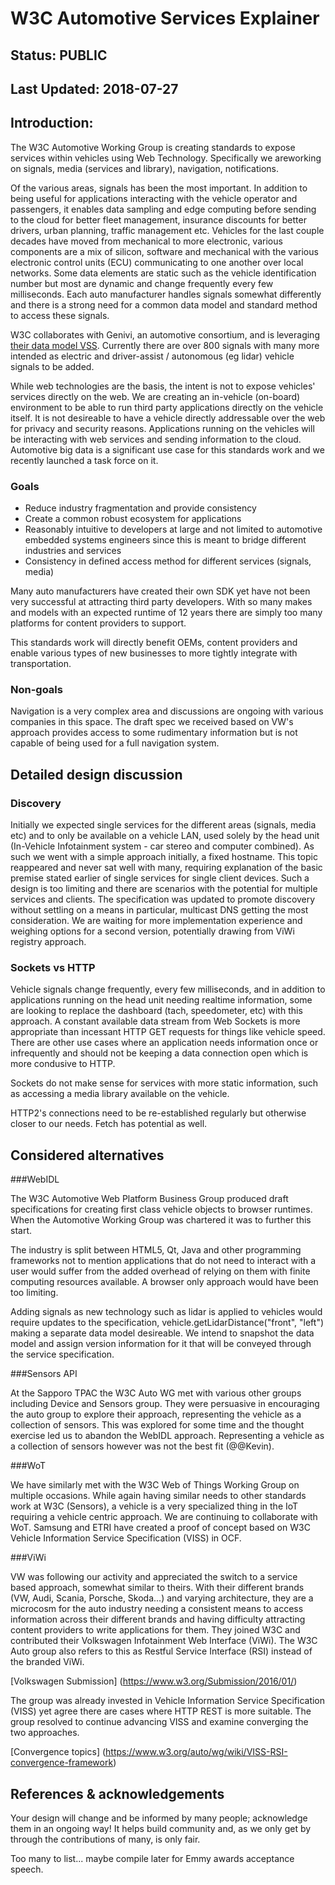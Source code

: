 # W3C Automotive Services Explainer
## Status: PUBLIC
## Last Updated: 2018-07-27

## Introduction:

The W3C Automotive Working Group is creating standards to expose services within vehicles using Web Technology. Specifically we areworking on signals, media (services and library), navigation, notifications. 

Of the various areas, signals has been the most important. In addition to being useful for applications interacting with the vehicle operator and passengers, it enables data sampling and edge computing before sending to the cloud for better fleet management, insurance discounts for better drivers, urban planning, traffic management etc. Vehicles for the last couple decades have moved from mechanical to more electronic, various components are a mix of silicon, software and mechanical with the various electronic control units (ECU) communicating to one another over local networks. Some data elements are static such as the vehicle identification number but most are dynamic and change frequently every few milliseconds. Each auto manufacturer handles signals somewhat differently and there is a strong need for a common data model and standard method to access these signals.

W3C collaborates with Genivi, an automotive consortium, and is leveraging [their data model VSS](https://github.com/GENIVI/vehicle_signal_specification/). Currently there are over 800 signals with many more intended as electric and driver-assist / autonomous (eg lidar) vehicle signals to be added.

While web technologies are the basis, the intent is not to expose vehicles' services directly on the web. We are creating an in-vehicle (on-board) environment to be able to run third party applications directly on the vehicle itself. It is not desireable to have a vehicle directly addressable over the web for privacy and security reasons. Applications running on the vehicles will be interacting with web services and sending information to the cloud. Automotive big data is a significant use case for this standards work and we recently launched a task force on it.

### Goals

* Reduce industry fragmentation and provide consistency
* Create a common robust ecosystem for applications
* Reasonably intuitive to developers at large and not limited to automotive embedded systems engineers since this is meant to bridge different industries and services
* Consistency in defined access method for different services (signals, media)

Many auto manufacturers have created their own SDK yet have not been very successful at attracting third party developers. With so many makes and models with an expected runtime of 12 years there are simply too many platforms for content providers to support.

This standards work will directly benefit OEMs, content providers and enable various types of new businesses to more tightly integrate with transportation. 

### Non-goals

Navigation is a very complex area and discussions are ongoing with various companies in this space. The draft spec we received based on VW's approach provides access to some rudimentary information but is not capable of being used for a full navigation system.

## Detailed design discussion

### Discovery

Initially we expected single services for the different areas (signals, media etc) and to only be available on a vehicle LAN, used solely by the head unit (In-Vehicle Infotainment system - car stereo and computer combined). As such we went with a simple approach initially, a fixed hostname. This topic reappeared and never sat well with many, requiring explanation of the basic premise stated earlier of single services for single client devices. Such a design is too limiting and there are scenarios with the potential for multiple services and clients. The specification was updated to promote discovery without settling on a means in particular, multicast DNS getting the most consideration. We are waiting for more implementation experience and weighing options for a second version, potentially drawing from ViWi registry approach.

### Sockets vs HTTP

Vehicle signals change frequently, every few milliseconds, and in addition to applications running on the head unit needing realtime information, some are looking to replace the dashboard (tach, speedometer, etc) with this approach. A constant available data stream from Web Sockets is more appropriate than incessant HTTP GET requests for things like vehicle speed. There are other use cases where an application needs information once or infrequently and should not be keeping a data connection open which is more condusive to HTTP.

Sockets do not make sense for services with more static information, such as accessing a media library available on the vehicle.

HTTP2's connections need to be re-established regularly but otherwise closer to our needs. Fetch has potential as well.

## Considered alternatives

###WebIDL

The W3C Automotive Web Platform Business Group produced draft specifications for creating first class vehicle objects to browser runtimes. When the Automotive Working Group was chartered it was to further this start. 

The industry is split between HTML5, Qt, Java and other programming frameworks not to mention applications that do not need to interact with a user would suffer from the added overhead of relying on them with finite computing resources available. A browser only approach would have been too limiting.

Adding signals as new technology such as lidar is applied to vehicles would require updates to the specification, vehicle.getLidarDistance("front", "left") making a separate data model desireable. We intend to snapshot the data model and assign version information for it that will be conveyed through the service specification.

###Sensors API

At the Sapporo TPAC the W3C Auto WG met with various other groups including Device and Sensors group. They were persuasive in encouraging the auto group to explore their approach, representing the vehicle as a collection of sensors. This was explored for some time and the thought exercise led us to abandon the WebIDL approach. Representing a vehicle as a collection of sensors however was not the best fit (@@Kevin).

###WoT

We have similarly met with the W3C Web of Things Working Group on multiple occasions. While again having similar needs to other standards work at W3C (Sensors), a vehicle is a very specialized thing in the IoT requiring a vehicle centric approach. We are continuing to collaborate with WoT. Samsung and ETRI have created a proof of concept based on W3C Vehicle Information Service Specification (VISS) in OCF.

###ViWi

VW was following our activity and appreciated the switch to a service based approach, somewhat similar to theirs. With their different brands (VW, Audi, Scania, Porsche, Skoda...) and varying architecture, they are a microcosm for the auto industry needing a consistent means to access information across their different brands and having difficulty attracting content providers to write applications for them. They joined W3C and contributed their Volkswagen Infotainment Web Interface (ViWi).  The W3C Auto group also refers to this as Restful Service Interface (RSI) instead of the branded ViWi.

[Volkswagen Submission] (https://www.w3.org/Submission/2016/01/)

The group was already invested in Vehicle Information Service Specification (VISS) yet agree there are cases where HTTP REST is more suitable. The group resolved to continue advancing VISS and examine converging the two approaches. 

[Convergence topics] (https://www.w3.org/auto/wg/wiki/VISS-RSI-convergence-framework)

## References & acknowledgements

Your design will change and be informed by many people; acknowledge them in an ongoing way! It helps build community and, as we only get by through the contributions of many, is only fair.

Too many to list... maybe compile later for Emmy awards acceptance speech.
